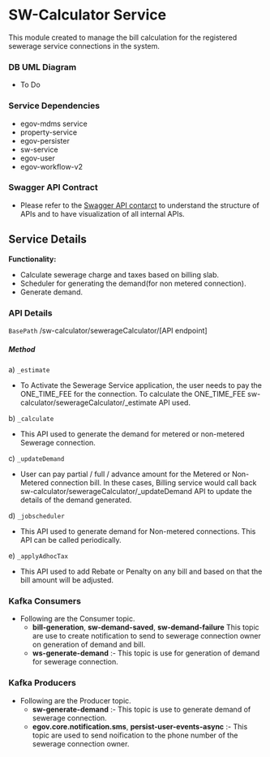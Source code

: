 # SW-Calculator Service
This module created to manage the bill calculation for the registered sewerage service connections in the system.

### DB UML Diagram
- To Do

### Service Dependencies
- egov-mdms service
- property-service
- egov-persister
- sw-service
- egov-user
- egov-workflow-v2

### Swagger API Contract

- Please refer to the [Swagger API contarct](https://app.swaggerhub.com/apis/egov-foundation/Water-Sewerage-1.0/1.0.0#/free) to understand the structure of APIs and to have visualization of all internal APIs.

## Service Details

**Functionality:**
- Calculate sewerage charge and taxes based on billing slab.
- Scheduler for generating the demand(for non metered connection).
- Generate demand. 

### API Details

`BasePath` /sw-calculator/sewerageCalculator/[API endpoint]

##### Method

a) `_estimate`
   - To Activate the Sewerage Service application, the user needs to pay the ONE_TIME_FEE for the connection. To calculate the ONE_TIME_FEE sw-calculator/sewerageCalculator/_estimate API used.

b) `_calculate`
   - This API used to generate the demand for metered or non-metered Sewerage connection.

c) `_updateDemand`
   - User can pay partial / full / advance amount for the Metered or Non-Metered connection bill. In these cases, Billing service would call back sw-calculator/sewerageCalculator/_updateDemand API to update the details of the demand generated.

d) `_jobscheduler`
   - This API used to generate demand for Non-metered connections. This API can be called periodically.

e) `_applyAdhocTax`
   - This API used to add Rebate or Penalty on any bill and based on that the bill amount will be adjusted.
   
### Kafka Consumers

- Following are the Consumer topic.
    - **bill-generation**, **sw-demand-saved**, **sw-demand-failure** This topic are use to create notification to send to sewerage connection owner on generation of demand and bill.
    - **ws-generate-demand** :- This topic is use for generation of demand for sewerage connection.
### Kafka Producers
- Following are the Producer topic.
    - **sw-generate-demand** :- This topic is use to generate demand of sewerage connection.
    - **egov.core.notification.sms**, **persist-user-events-async**  :- This topic are used to send noification to the phone number of the sewerage connection owner.